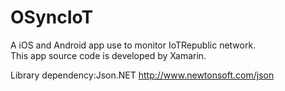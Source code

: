 # OSyncIoT
A iOS and Android app use to monitor IoTRepublic network.<BR>
This app source code is developed by Xamarin.<BR>

Library dependency:Json.NET http://www.newtonsoft.com/json
